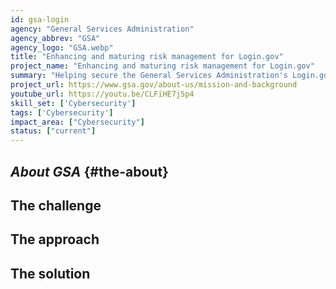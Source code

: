 ```yaml
---
id: gsa-login
agency: "General Services Administration"
agency_abbrev: "GSA"
agency_logo: "GSA.webp"
title: "Enhancing and maturing risk management for Login.gov"
project_name: "Enhancing and maturing risk management for Login.gov"
summary: "Helping secure the General Services Administration's Login.gov from cybersecurity threats."
project_url: https://www.gsa.gov/about-us/mission-and-background
youtube_url: https://youtu.be/CLFiHE7j5p4
skill_set: ['Cybersecurity']
tags: ['Cybersecurity']
impact_area: ["Cybersecurity"]
status: ["current"]
---
```


## *About GSA* {#the-about}

## The challenge

## The approach

## The solution 


